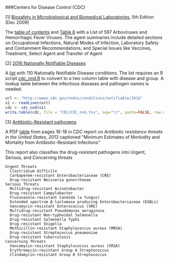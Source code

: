 ###Centers for Disease Control (CDC)

[1]  [Biosafety in Microbiological and Biomedical Laboratories](http://www.cdc.gov/biosafety/publications/bmbl5), 5th Edition (Dec 2009)

The [table of contents](BMBL_toc.tsv) and [Table 6](BMBL_t6.tsv) with a List of 597 Arboviruses and Hemorrhagic Fever Viruses.  The agent summaries include detailed sections on Occupational Infections, Natural Modes of Infection, Laboratory Safety and Containment Recommendations, and Special Issues like Vaccines, Treatment, Select Agent and Transfer of Agent

[2] [2016 Nationally Notifiable Diseases](http://wwwn.cdc.gov/nndss/conditions/notifiable/2016)

A  [list](CDC_nnd.tsv) with 110 Nationally Notifiable Disease conditions. The list requires an R script [cdc_nnd.R](cdc_nnd.R) to convert to a two column table with disease and group.  A lookup table between the infectious diseases and pathogen names is needed.


```R
url <- "http://wwwn.cdc.gov/nndss/conditions/notifiable/2016"
x1 <- readLines(url)
cdc <- cdc_nnd(x1)
write.table(cdc, file = "CDC/CDC_nnd.tsv", sep="\t", quote=FALSE, row.names=FALSE)
```


[3] [Antibiotic-Resistant pathogens](http://www.cdc.gov/drugresistance/threat-report-2013/pdf/ar-threats-2013-508.pdf)

A PDF [table](CDC_ar.tsv) from pages 16-18 in CDC report on *Antibiotic resistance threats in the United States, 2013* captioned "Minimum Estimates of Morbidity and Mortality from Antibiotic-Resistant Infections"

This report also classifies the drug-resistant pathogens into Urgent, Serious, and Concerning threats

```
Urgent Threats
  Clostridium difficile
  Carbapenem-resistant Enterobacteriaceae (CRE)
  Drug-resistant Neisseria gonorrhoeae
Serious Threats
  Multidrug-resistant Acinetobacter
  Drug-resistant Campylobacter
  Fluconazole-resistant Candida (a fungus)
  Extended spectrum β-lactamase producing Enterobacteriaceae (ESBLs)
  Vancomycin-resistant Enterococcus (VRE)
  Multidrug-resistant Pseudomonas aeruginosa
  Drug-resistant Non-typhoidal Salmonella
  Drug-resistant Salmonella Typhi
  Drug-resistant Shigella
  Methicillin-resistant Staphylococcus aureus (MRSA)
  Drug-resistant Streptococcus pneumoniae
  Drug-resistant tuberculosis
Concerning Threats
  Vancomycin-resistant Staphylococcus aureus (VRSA)
  Erythromycin-resistant Group A Streptococcus
  Clindamycin-resistant Group B Streptococcus
```




